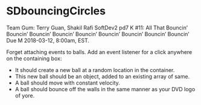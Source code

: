 # SDbouncingCircles

Team Gum: Terry Guan, Shakil Rafi
SoftDev2 pd7
K #11: All That Bouncin’ Bouncin’ Bouncin’ Bouncin’ Bouncin’ Bouncin’ Bouncin’ Bouncin’ Bouncin’
Due M 2018-03-12, 8:00am, EST.


Forget attaching events to balls. Add an event listener for a click anywhere on the containing box:

* It should create a new ball at a random location in the container.
* This new ball should be an object, added to an existing array of same.
* A ball should move with constant velocity.
* A ball should bounce off the walls in the same manner as your DVD logo of yore.
